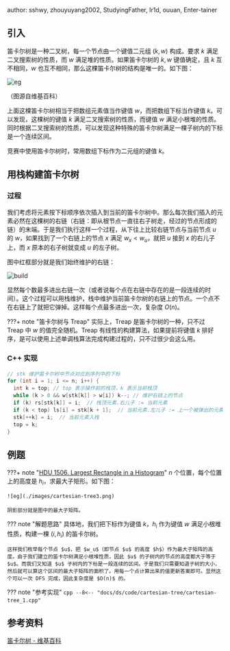 author: sshwy, zhouyuyang2002, StudyingFather, Ir1d, ouuan, Enter-tainer

## 引入

笛卡尔树是一种二叉树，每一个节点由一个键值二元组 $(k,w)$ 构成。要求 $k$ 满足二叉搜索树的性质，而 $w$ 满足堆的性质。如果笛卡尔树的 $k,w$ 键值确定，且 $k$ 互不相同，$w$ 也互不相同，那么这棵笛卡尔树的结构是唯一的。如下图：

![eg](./images/cartesian-tree1.png)

（图源自维基百科）

上面这棵笛卡尔树相当于把数组元素值当作键值 $w$，而把数组下标当作键值 $k$。可以发现，这棵树的键值 $k$ 满足二叉搜索树的性质，而键值 $w$ 满足小根堆的性质。同时根据二叉搜索树的性质，可以发现这种特殊的笛卡尔树满足一棵子树内的下标是一个连续区间。

竞赛中使用笛卡尔树时，常用数组下标作为二元组的键值 $k$。

## 用栈构建笛卡尔树

### 过程

我们考虑将元素按下标顺序依次插入到当前的笛卡尔树中。那么每次我们插入的元素必然在这棵树的右链（右链：即从根节点一直往右子树走，经过的节点形成的链）的末端。于是我们执行这样一个过程，从下往上比较右链节点与当前节点 $u$ 的 $w$，如果找到了一个右链上的节点 $x$ 满足 $w_x<w_u$，就把 $u$ 接到 $x$ 的右儿子上，而 $x$ 原本的右子树就变成 $u$ 的左子树。

图中红框部分就是我们始终维护的右链：

![build](./images/cartesian-tree2.png)

显然每个数最多进出右链一次（或者说每个点在右链中存在的是一段连续的时间）。这个过程可以用栈维护，栈中维护当前笛卡尔树的右链上的节点。一个点不在右链上了就把它弹掉。这样每个点最多进出一次，复杂度 $O(n)$。

???+ note "笛卡尔树与 Treap"
    实际上，Treap 是笛卡尔树的一种，只不过 Treap 中 $w$ 的值完全随机。Treap 有线性的构建算法，如果提前将键值 $k$ 排好序，是可以使用上述单调栈算法完成构建过程的，只不过很少会这么用。

### C++ 实现

```cpp
// stk 维护笛卡尔树中节点对应到序列中的下标
for (int i = 1; i <= n; i++) {
  int k = top; // top 表示操作前的栈顶，k 表示当前栈顶
  while (k > 0 && w[stk[k]] > w[i]) k--; // 维护右链上的节点
  if (k) rs[stk[k]] = i;  // 栈顶元素.右儿子 := 当前元素
  if (k < top) ls[i] = stk[k + 1];  // 当前元素.左儿子 := 上一个被弹出的元素
  stk[++k] = i;  // 当前元素入栈
  top = k;
}
```

## 例题

???+ note "[HDU 1506. Largest Rectangle in a Histogram](https://acm.hdu.edu.cn/showproblem.php?pid=1506)"
    $n$ 个位置，每个位置上的高度是 $h_i$，求最大子矩形。如下图：
    
    ![eg](./images/cartesian-tree3.png)
    
    阴影部分就是图中的最大子矩阵。

??? note "解题思路"
    具体地，我们把下标作为键值 $k$，$h_i$ 作为键值 $w$ 满足小根堆性质，构建一棵 $(i,h_i)$ 的笛卡尔树。
    
    这样我们枚举每个节点 $u$，把 $w_u$（即节点 $u$ 的高度 $h$）作为最大子矩阵的高度。由于我们建立的笛卡尔树满足小根堆性质，因此 $u$ 的子树内的节点的高度都大于等于 $u$。而我们又知道 $u$ 子树内的下标是一段连续的区间。于是我们只需要知道子树的大小，然后就可以算这个区间的最大子矩阵的面积了。用每一个点计算出来的值更新答案即可。显然这个可以一次 DFS 完成，因此复杂度是 $O(n)$ 的。

??? note "参考实现"
    ```cpp
    --8<-- "docs/ds/code/cartesian-tree/cartesian-tree_1.cpp"
    ```

## 参考资料

[笛卡尔树 - 维基百科](https://zh.wikipedia.org/wiki/%E7%AC%9B%E5%8D%A1%E5%B0%94%E6%A0%91)
